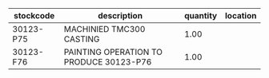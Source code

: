 |stockcode|description|quantity|location|
|---------|-----------|--------|--------|
|30123-P75|MACHINIED TMC300 CASTING|1.00||
|30123-F76|PAINTING OPERATION TO PRODUCE 30123-P76|1.00||
